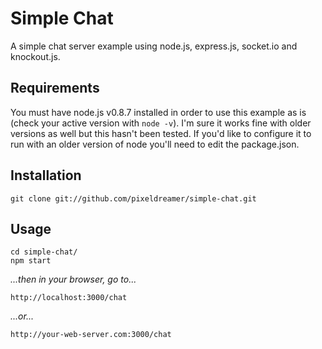 # Simple Chat

A simple chat server example using node.js, express.js, socket.io and knockout.js.

## Requirements
You must have node.js v0.8.7 installed in order to use this example as is (check your active version with `node -v`). I'm sure it works fine with older versions as well but this hasn't been tested. If you'd like to configure it to run with an older version of node you'll need to edit the package.json.

## Installation
	git clone git://github.com/pixeldreamer/simple-chat.git
	
## Usage
	cd simple-chat/
	npm start

_...then in your browser, go to..._

	http://localhost:3000/chat
	
_...or..._

	http://your-web-server.com:3000/chat
